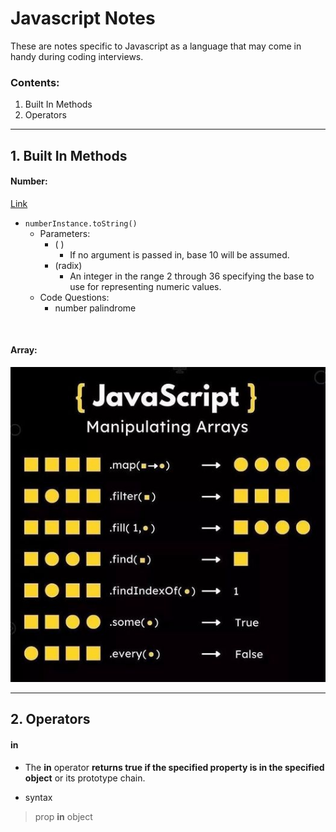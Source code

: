 # Javascript Notes

These are notes specific to Javascript as a language that may come in handy during coding interviews.

### Contents:

1. Built In Methods
2. Operators

---

## 1. Built In Methods

#### Number:

  [Link](https://developer.mozilla.org/en-US/docs/Web/JavaScript/Reference/Global_Objects/Number)

  - `numberInstance.toString()`
    - Parameters:
      - ( )
        - If no argument is passed in, base 10 will be assumed.
      - (radix)
        - An integer in the range 2 through 36 specifying the base to use for representing numeric values.
    - Code Questions:
      - number palindrome

<br>

#### Array:

![Built in Array Methods](resources/JS_Array.jpg)

---

## 2. Operators

  #### **in**

  - The **in** operator **returns true if the specified property is in the specified object** or its prototype chain.

  - syntax

>   prop **in** object